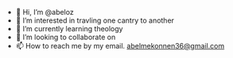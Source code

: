 - 👋 Hi, I’m @abeloz
- 👀 I’m interested in travling one cantry to another  
- 🌱 I’m currently learning theology 
- 💞️ I’m looking to collaborate on 
- 📫 How to reach me by my email. abelmekonnen36@gmail.com

<!---
abeloz/abeloz is a ✨ special ✨ repository because its `README.md` (this file) appears on your GitHub profile.
You can click the Preview link to take a look at your changes.
--->
